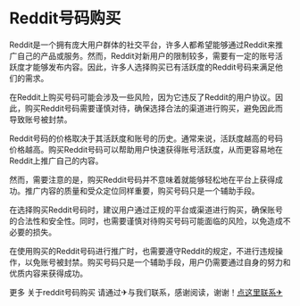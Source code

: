 # Reddit号码购买

Reddit是一个拥有庞大用户群体的社交平台，许多人都希望能够通过Reddit来推广自己的产品或服务。然而，Reddit对新用户的限制较多，需要有一定的账号活跃度才能够发布内容。因此，许多人选择购买已有活跃度的Reddit号码来满足他们的需求。

在Reddit上购买号码可能会涉及一些风险，因为它违反了Reddit的用户协议。因此，购买Reddit号码需要谨慎对待，确保选择合法的渠道进行购买，避免因此而导致账号被封禁。

Reddit号码的价格取决于其活跃度和账号的历史。通常来说，活跃度越高的号码价格越高。购买Reddit号码可以帮助用户快速获得账号活跃度，从而更容易地在Reddit上推广自己的内容。

然而，需要注意的是，购买Reddit号码并不意味着就能够轻松地在平台上获得成功。推广内容的质量和受众定位同样重要，购买号码只是一个辅助手段。

在选择购买Reddit号码时，建议用户通过正规的平台或渠道进行购买，确保账号的合法性和安全性。同时，也需要谨慎对待购买号码可能面临的风险，以免造成不必要的损失。

在使用购买的Reddit号码进行推广时，也需要遵守Reddit的规定，不进行违规操作，以免账号被封禁。购买号码只是一个辅助手段，用户仍需要通过自身的努力和优质内容来获得成功。

更多 关于reddit号码购买 请通过✈与我们联系，感谢阅读，谢谢！[点这里联系✈](https://ss.k02.cc)